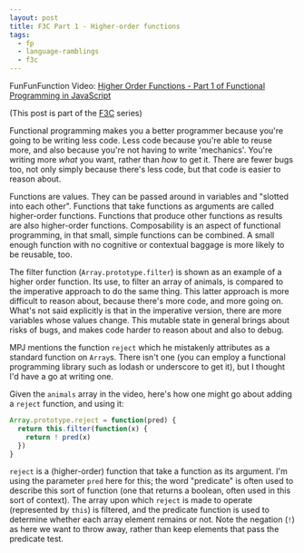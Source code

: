 ```yaml
---
layout: post
title: F3C Part 1 - Higher-order functions
tags:
  - fp
  - language-ramblings
  - f3c
---
```

FunFunFunction Video: [Higher Order Functions - Part 1 of Functional Programming in JavaScript](https://www.youtube.com/watch?v=BMUiFMZr7vk&list=PL0zVEGEvSaeEd9hlmCXrk5yUyqUag-n84&index=1)

(This post is part of the [F3C](/blog/posts/2016/10/02/f3c-a-funfunfunction-companion-series/) series)

Functional programming makes you a better programmer because you're going to be writing less code. Less code because you're able to reuse more, and also because you're not having to write 'mechanics'. You're writing more *what* you want, rather than *how* to get it. There are fewer bugs too, not only simply because there's less code, but that code is easier to reason about.

Functions are values. They can be passed around in variables and "slotted into each other". Functions that take functions as arguments are called higher-order functions. Functions that produce other functions as results are also higher-order functions. Composability is an aspect of functional programming, in that small, simple functions can be combined. A small enough function with no cognitive or contextual baggage is more likely to be reusable, too.

The filter function (`Array.prototype.filter`) is shown as an example of a higher order function. Its use, to filter an array of animals, is compared to the imperative approach to do the same thing. This latter approach is more difficult to reason about, because there's more code, and more going on. What's not said explicitly is that in the imperative version, there are more variables whose values change. This mutable state in general brings about risks of bugs, and makes code harder to reason about and also to debug.

MPJ mentions the function `reject` which he mistakenly attributes as a standard function on `Array`s. There isn't one (you can employ a functional programming library such as lodash or underscore to get it), but I thought I'd have a go at writing one.

Given the `animals` array in the video, here's how one might go about adding a `reject` function, and using it:

```javascript
Array.prototype.reject = function(pred) {
  return this.filter(function(x) {
    return ! pred(x)
  })
}
```

`reject` is a (higher-order) function that take a function as its argument. I'm using the parameter `pred` here for this; the word "predicate" is often used to describe this sort of function (one that returns a boolean, often used in this sort of context). The array upon which `reject` is made to operate (represented by `this`) is filtered, and the predicate function is used to determine whether each array element remains or not. Note the negation (`!`) as here we want to throw away, rather than keep elements that pass the predicate test.
